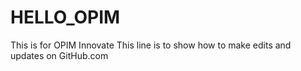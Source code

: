 # HELLO_OPIM
This is for OPIM Innovate 
This line is to show how to make edits and updates on GitHub.com
